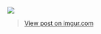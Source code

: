 ![](https://komarev.com/ghpvc/?username=zhoang2k2)
<blockquote class="imgur-embed-pub" lang="en" data-id="jZzS4L0"><a href="https://imgur.com/jZzS4L0">View post on imgur.com</a></blockquote><script async src="//s.imgur.com/min/embed.js" charset="utf-8"></script>

